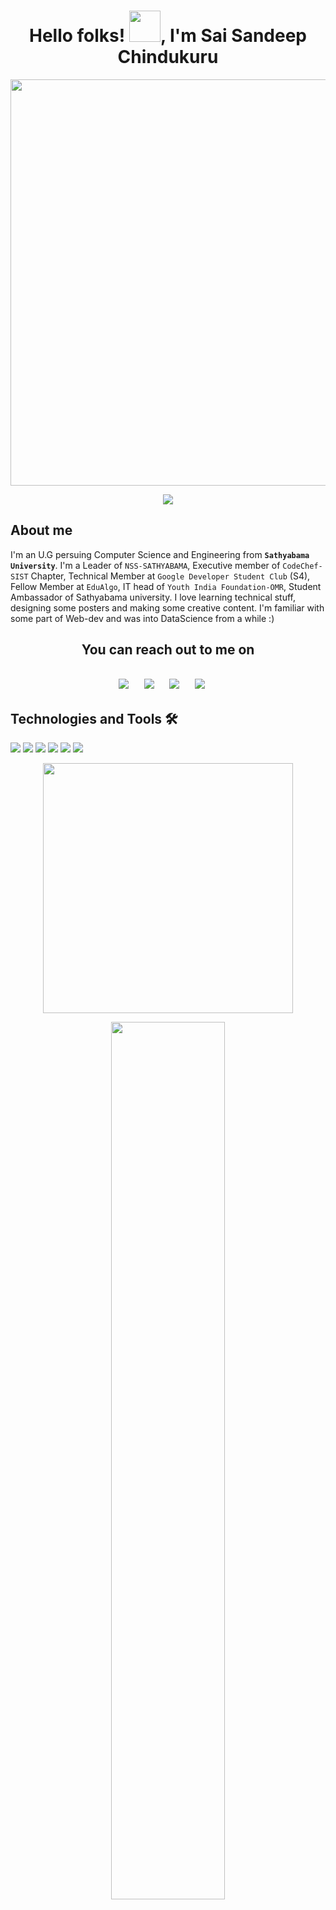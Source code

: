 <h1 align="center"> Hello folks! <img src="https://raw.githubusercontent.com/MartinHeinz/MartinHeinz/master/wave.gif" width="50px">, I'm Sai Sandeep Chindukuru </h1>
<p align=center>
<img src="https://www.wshu.org/sites/wshu/files/202010/pexels-photo-414102.jpeg" width="650">
 <p align=center><img src="https://komarev.com/ghpvc/?username=SanShiv1312&color=C71585&style=flat-square"></img></p>
 </p> 
 
## About me 
I'm an U.G persuing Computer Science and Engineering from **`Sathyabama University`**. I'm a Leader of `NSS-SATHYABAMA`, Executive member of `CodeChef-SIST` Chapter, Technical Member at `Google Developer Student Club` (S4), Fellow Member at `EduAlgo`, IT head of `Youth India Foundation-OMR`, Student Ambassador of Sathyabama university. I love learning technical stuff, designing some posters and making some creative content. I'm familiar with some part of Web-dev and was into DataScience from a while :) 
 


<h2 align="center"> You can reach out to me on <h2>  
 <p align="center">
  <a target="_blank"href="https://www.linkedin.com/in/sai-sandeep-chindukuru-51b06a200"><img src="https://img.shields.io/badge/linkedin-%230077B5.svg?&style=for-the-badge&logo=linkedin&logoColor=white" /></a>&nbsp;&nbsp;&nbsp;&nbsp;
  <a target="_blank"href="https://twitter.com/Sandeep75498905?s=09"><img src="https://img.shields.io/badge/twitter-%231DA1F2.svg?&style=for-the-badge&logo=twitter&logoColor=white" /></a>&nbsp;&nbsp;&nbsp;&nbsp;
  <a href="mailto:saisandeep1312@gmail.com"><img src="https://img.shields.io/badge/gmail-%23D14836.svg?&style=for-the-badge&logo=gmail&logoColor=white" /></a>&nbsp;&nbsp;&nbsp;&nbsp;
  <a href="https://www.instagram.com/yrs._.truly.__.san/"><img src="https://img.shields.io/badge/instagram-%23D14836.svg?&style=for-the-badge&logo=instagram&logoColor=pink" /></a>&nbsp;&nbsp;&nbsp;&nbsp;
</p>


## Technologies and Tools 🛠
![](https://img.shields.io/badge/Code-Python-informational?style=flat&logo=python&logoColor=white&color=2bbc8a)
![](https://img.shields.io/badge/Code-JavaScript-informational?style=flat&logo=javascript&logoColor=white&color=00FFFF)
![](https://img.shields.io/badge/Code-MySql-informational?style=flat&logo=MySql&logoColor=white&color=FFD700)
![](https://img.shields.io/badge/Code-HTML-informational?style=flat&logo=Html&logoColor=white&color=0000CD)
![](https://img.shields.io/badge/Code-CSS-informational?style=flat&logo=Css&logoColor=white&color=FF0000)
![](https://img.shields.io/badge/Code-C-informational?style=flat&logo=C&logoColor=white&color=DA70D6)
 
<p align=center> 
<img src = "https://github-readme-streak-stats.herokuapp.com/?user=SanShiv1312" width="400px" align=center></img>
</p> 

<p align=center>
<img src = "https://github-readme-stats.vercel.app/api?username=sanshiv1312&show_icons=true&include_all_commits=true&theme=radical" width="60%"></img>
</p>
 
<p align=center> 
<img src = "https://github-readme-stats.vercel.app/api/top-langs/?username=sanshiv1312&layout=compact&theme=radical" width="60%"></img> 
</p> 


<details>
<summary>More about me...</summary>
<br>

- 🌱 I’m currently learning DataScience and ML
- 👯 I’m looking to collaborate with Open source projects 
- 🤔 I’m looking for help with JAVA 
- 💬 Ask me about WEB DEVELOPMENT
- 😄 Pronouns: HE/ HIM  
 
</details>

